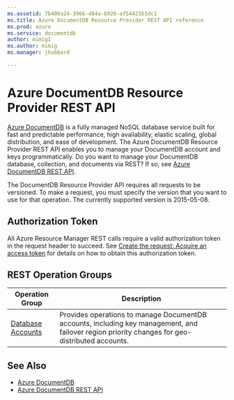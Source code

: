 ```yaml
---
ms.assetid: 7b406a24-3966-484a-b926-af54421b1dc1
ms.title: Azure DocumentDB Resource Provider REST API reference
ms.prod: azure
ms.service: documentdb
author: mimig1
ms.author: mimig
ms.manager: jhubbard

---
```


# Azure DocumentDB Resource Provider REST API

[Azure DocumentDB](https://azure.microsoft.com/services/documentdb/) is a fully managed NoSQL database service built for fast and predictable performance, high availability, elastic scaling, global distribution, and ease of development. The Azure DocumentDB Resource Provider REST API enables you to manage your DocumentDB account and keys programmatically. Do you want to manage your DocumentDB database, collection, and documents via REST? If so, see [Azure DocumentDB REST API](https://msdn.microsoft.com/library/azure/dn781481.aspx).

The DocumentDB Resource Provider API requires all requests to be versioned. To make a request, you must specify the version that you want to use for that operation. The currently supported version is 2015-05-08.

## Authorization Token
All Azure Resource Manager REST calls require a valid authorization token in the request header to succeed. See  [Create the request: Acquire an access token](../api-index/index.md#createtherequest) for details on how to obtain this authorization token.

## REST Operation Groups

| Operation Group | Description |
|-----------------|-------------|
|[Database Accounts](./databaseaccounts)| Provides operations to manage DocumentDB accounts, including key management, and failover region priority changes for geo-distributed accounts. |


## See Also

- [Azure DocumentDB](https://azure.microsoft.com/services/documentdb/)
- [Azure DocumentDB REST API](https://msdn.microsoft.com/library/azure/dn781481.aspx)
